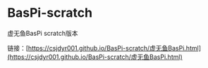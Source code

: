# BasPi-scratch
虚无鱼BasPi scratch版本

链接：[https://csjdyr001.github.io/BasPi-scratch/虚无鱼BasPi.html](https://csjdyr001.github.io/BasPi-scratch/虚无鱼BasPi.html)
